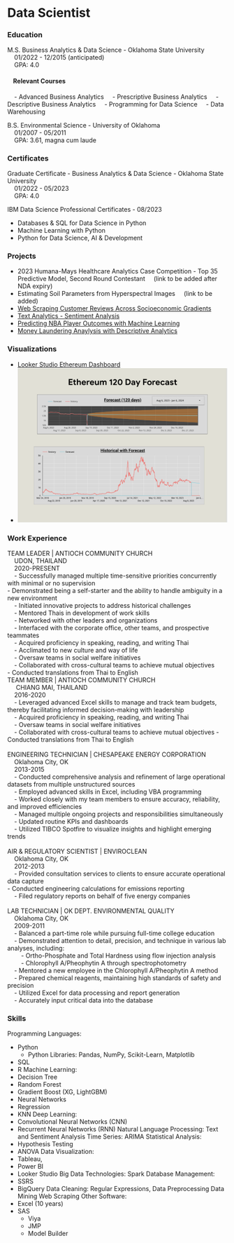# Data Scientist

### Education
M.S. Business Analytics & Data Science - Oklahoma State University  
&nbsp;&nbsp;&nbsp;&nbsp;01/2022 - 12/2015 (anticipated)<br>
&nbsp;&nbsp;&nbsp;&nbsp;GPA: 4.0
#### &nbsp;&nbsp;&nbsp;&nbsp;Relevant Courses
&nbsp;&nbsp;&nbsp;&nbsp;- Advanced Business Analytics
&nbsp;&nbsp;&nbsp;&nbsp;- Prescriptive Business Analytics 
&nbsp;&nbsp;&nbsp;&nbsp;- Descriptive Business Analytics 
&nbsp;&nbsp;&nbsp;&nbsp;- Programming for Data Science 
&nbsp;&nbsp;&nbsp;&nbsp;- Data Warehousing

B.S. Environmental Science - University of Oklahoma<br>
&nbsp;&nbsp;&nbsp;&nbsp;01/2007 - 05/2011<br>
&nbsp;&nbsp;&nbsp;&nbsp;GPA: 3.61, magna cum laude<br>

### Certificates
Graduate Certificate - Business Analytics & Data Science - Oklahoma State University<br>
&nbsp;&nbsp;&nbsp;&nbsp;01/2022 - 05/2023<br>
&nbsp;&nbsp;&nbsp;&nbsp;GPA: 4.0

IBM Data Science Professional Certificates - 08/2023
- Databases & SQL for Data Science in Python 
- Machine Learning with Python
- Python for Data Science, AI & Development

### Projects
- 2023 Humana-Mays Healthcare Analytics Case Competition - Top 35 Predictive Model, Second Round Contestant 
&nbsp;&nbsp;&nbsp;&nbsp;(link to be added after NDA expiry)
- Estimating Soil Parameters from Hyperspectral Images
&nbsp;&nbsp;&nbsp;&nbsp;(link to be added)
- [Web Scraping Customer Reviews Across Socioeconomic Gradients](http://Customer%20Reviews%20Across%20Socioeconomic%20Gradients)
- [Text Analytics - Sentiment Analysis](https://youtu.be/XUOJAnWFNXE?si=W_bSSvfw-6oVeDIx)
- [Predicting NBA Player Outcomes with Machine Learning](https://youtu.be/J8Evj1pHUYk?si=0HYmugG7T1O2Jjo_)
- [Money Laundering Anaylysis with Descriptive Analytics](https://youtu.be/Tj0h7V5KSWk?si=S7JdzrT7RXcYY3mI)

### Visualizations
- [Looker Studio Ethereum Dashboard](/Assets/Looker_Studio_Reporting_-_9_18_23,_10_39 PM.pdf)
- [![Ethereum Forecast](Assets/Ethereum_forecast.png)](Assets/Ethereum_forecast.png)

### Work Experience
TEAM LEADER | ANTIOCH COMMUNITY CHURCH<br>
&nbsp;&nbsp;&nbsp;&nbsp;UDON, THAILAND<br> 
&nbsp;&nbsp;&nbsp;&nbsp;2020-PRESENT<br>
&nbsp;&nbsp;&nbsp;&nbsp;- Successfully managed multiple time-sensitive priorities concurrently with minimal or no supervision<br> - Demonstrated being a self-starter and the ability to handle ambiguity in a new environment<br>
&nbsp;&nbsp;&nbsp;&nbsp;- Initiated innovative projects to address historical challenges<br>
&nbsp;&nbsp;&nbsp;&nbsp;- Mentored Thais in development of work skills<br>
&nbsp;&nbsp;&nbsp;&nbsp;- Networked with other leaders and organizations<br>
&nbsp;&nbsp;&nbsp;&nbsp;- Interfaced with the corporate office, other teams, and prospective teammates<br>
&nbsp;&nbsp;&nbsp;&nbsp;- Acquired proficiency in speaking, reading, and writing Thai<br>
&nbsp;&nbsp;&nbsp;&nbsp;- Acclimated to new culture and way of life<br>
&nbsp;&nbsp;&nbsp;&nbsp;- Oversaw teams in social welfare initiatives<br>
&nbsp;&nbsp;&nbsp;&nbsp;- Collaborated with cross-cultural teams to achieve mutual objectives<br> - Conducted translations from Thai to English<br>
TEAM MEMBER | ANTIOCH COMMUNITY CHURCH<br>
&nbsp;&nbsp;&nbsp;&nbsp;    CHIANG MAI, THAILAND<br>
    &nbsp;&nbsp;&nbsp;&nbsp;2016-2020<br>
    &nbsp;&nbsp;&nbsp;&nbsp;- Leveraged advanced Excel skills to manage and track team budgets, thereby facilitating informed decision-making with leadership<br>
    &nbsp;&nbsp;&nbsp;&nbsp;- Acquired proficiency in speaking, reading, and writing Thai<br>
    &nbsp;&nbsp;&nbsp;&nbsp;- Oversaw teams in social welfare initiatives<br>
    &nbsp;&nbsp;&nbsp;&nbsp;- Collaborated with cross-cultural teams to achieve mutual objectives - Conducted translations from Thai to English<br>
 <br>
ENGINEERING TECHNICIAN | CHESAPEAKE ENERGY CORPORATION<br>
    &nbsp;&nbsp;&nbsp;&nbsp;Oklahoma City, OK <br>
    &nbsp;&nbsp;&nbsp;&nbsp;2013-2015<br>
    &nbsp;&nbsp;&nbsp;&nbsp;- Conducted comprehensive analysis and refinement of large operational datasets from multiple unstructured sources<br>
    &nbsp;&nbsp;&nbsp;&nbsp;- Employed advanced skills in Excel, including VBA programming<br>
    &nbsp;&nbsp;&nbsp;&nbsp;- Worked closely with my team members to ensure accuracy, reliability, and improved efficiencies<br>
    &nbsp;&nbsp;&nbsp;&nbsp;- Managed multiple ongoing projects and responsibilities simultaneously<br>
    &nbsp;&nbsp;&nbsp;&nbsp;- Updated routine KPIs and dashboards<br>
    &nbsp;&nbsp;&nbsp;&nbsp;- Utilized TIBCO Spotfire to visualize insights and highlight emerging trends<br>
<br>
AIR & REGULATORY SCIENTIST | ENVIROCLEAN<br>
    &nbsp;&nbsp;&nbsp;&nbsp;Oklahoma City, OK <br>
    &nbsp;&nbsp;&nbsp;&nbsp;2012-2013<br>
    &nbsp;&nbsp;&nbsp;&nbsp;- Provided consultation services to clients to ensure accurate operational data capture <br>- Conducted engineering calculations for emissions reporting<br>
    &nbsp;&nbsp;&nbsp;&nbsp;- Filed regulatory reports on behalf of five energy companies<br>
<br>
LAB TECHNICIAN | OK DEPT. ENVIRONMENTAL QUALITY <br>
    &nbsp;&nbsp;&nbsp;&nbsp;Oklahoma City, OK <br>
    &nbsp;&nbsp;&nbsp;&nbsp;2009-2011<br>
    &nbsp;&nbsp;&nbsp;&nbsp;- Balanced a part-time role while pursuing full-time college education<br>
    &nbsp;&nbsp;&nbsp;&nbsp;- Demonstrated attention to detail, precision, and technique in various lab analyses, including:<br>
        &nbsp;&nbsp;&nbsp;&nbsp;&nbsp;&nbsp;&nbsp;&nbsp;- Ortho-Phosphate and Total Hardness using flow injection analysis<br>
        &nbsp;&nbsp;&nbsp;&nbsp;&nbsp;&nbsp;&nbsp;&nbsp;- Chlorophyll A/Pheophytin A through spectrophotometry<br>
    &nbsp;&nbsp;&nbsp;&nbsp;- Mentored a new employee in the Chlorophyll A/Pheophytin A method<br>
    &nbsp;&nbsp;&nbsp;&nbsp;- Prepared chemical reagents, maintaining high standards of safety and precision<br>
    &nbsp;&nbsp;&nbsp;&nbsp;- Utilized Excel for data processing and report generation<br>
    &nbsp;&nbsp;&nbsp;&nbsp;- Accurately input critical data into the database<br>

### Skills
Programming Languages: 
- Python
    - Python Libraries: Pandas, NumPy, Scikit-Learn, Matplotlib
- SQL
- R
Machine Learning: 
- Decision Tree
- Random Forest
- Gradient Boost (XG, LightGBM)
- Neural Networks
- Regression
- KNN
Deep Learning: 
- Convolutional Neural Networks (CNN)
- Recurrent Neural Networks (RNN)
Natural Language Processing: Text and Sentiment Analysis
Time Series: ARIMA
Statistical Analysis: 
- Hypothesis Testing
- ANOVA
Data Visualization: 
- Tableau,
- Power BI
- Looker Studio
Big Data Technologies: Spark
Database Management: 
- SSRS
- BigQuery
Data Cleaning: Regular Expressions, Data Preprocessing
Data Mining
Web Scraping
Other Software: 
- Excel (10 years)
- SAS
    - Viya
    - JMP
    - Model Builder